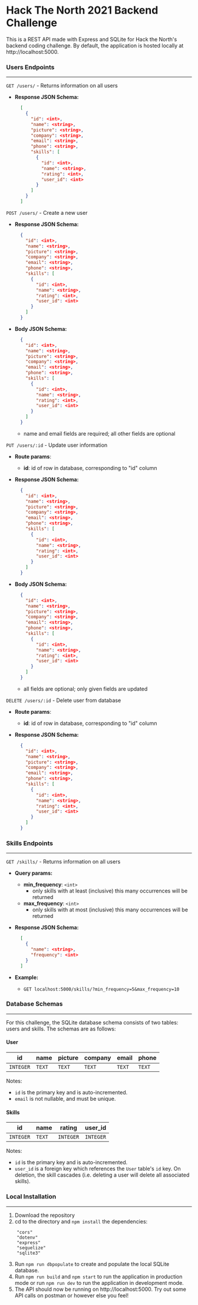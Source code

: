 # Hack The North 2021 Backend Challenge

This is a REST API made with Express and SQLite for Hack the North's backend coding challenge. By default, the application is hosted locally at http://localhost:5000.

### Users Endpoints

---

`GET /users/` - Returns information on all users

- **Response JSON Schema:**

  ```json
    [
      {
        "id": <int>,
        "name": <string>,
        "picture": <string>,
        "company": <string>,
        "email": <string>,
        "phone": <string>,
        "skills": [
          {
            "id": <int>,
            "name": <string>,
            "rating": <int>,
            "user_id": <int>
          }
        ]
      }
    ]
  ```

`POST /users/` - Create a new user

- **Response JSON Schema:**

  ```json
    {
      "id": <int>,
      "name": <string>,
      "picture": <string>,
      "company": <string>,
      "email": <string>,
      "phone": <string>,
      "skills": [
        {
          "id": <int>,
          "name": <string>,
          "rating": <int>,
          "user_id": <int>
        }
      ]
    }
  ```

- **Body JSON Schema:**

  ```json
    {
      "id": <int>,
      "name": <string>,
      "picture": <string>,
      "company": <string>,
      "email": <string>,
      "phone": <string>,
      "skills": [
        {
          "id": <int>,
          "name": <string>,
          "rating": <int>,
          "user_id": <int>
        }
      ]
    }
  ```

  - name and email fields are required; all other fields are optional

`PUT /users/:id` - Update user information

- **Route params**:
  - **id**: id of row in database, corresponding to "id" column
- **Response JSON Schema:**

  ```json
    {
      "id": <int>,
      "name": <string>,
      "picture": <string>,
      "company": <string>,
      "email": <string>,
      "phone": <string>,
      "skills": [
        {
          "id": <int>,
          "name": <string>,
          "rating": <int>,
          "user_id": <int>
        }
      ]
    }
  ```

- **Body JSON Schema:**

  ```json
    {
      "id": <int>,
      "name": <string>,
      "picture": <string>,
      "company": <string>,
      "email": <string>,
      "phone": <string>,
      "skills": [
        {
          "id": <int>,
          "name": <string>,
          "rating": <int>,
          "user_id": <int>
        }
      ]
    }
  ```

  - all fields are optional; only given fields are updated

`DELETE /users/:id` - Delete user from database

- **Route params**:
  - **id**: id of row in database, corresponding to "id" column
- **Response JSON Schema:**

  ```json
    {
      "id": <int>,
      "name": <string>,
      "picture": <string>,
      "company": <string>,
      "email": <string>,
      "phone": <string>,
      "skills": [
        {
          "id": <int>,
          "name": <string>,
          "rating": <int>,
          "user_id": <int>
        }
      ]
    }
  ```

### Skills Endpoints

---

`GET /skills/` - Returns information on all users

- **Query params:**

  - **min_frequency**: `<int>`
    - only skills with at least (inclusive) this many occurrences will be returned
  - **max_frequency**: `<int>`
    - only skills with at most (inclusive) this many occurrences will be returned

- **Response JSON Schema:**

  ```json
    [
      {
        "name": <string>,
        "frequency": <int>
      }
    ]
  ```

- **Example:**
  - `GET localhost:5000/skills/?min_frequency=5&max_frequency=10`

### Database Schemas

---

For this challenge, the SQLite database schema consists of two tables: users and skills. The schemas are as follows:

#### **User**

| id        | name   | picture | company | email  | phone  |
| --------- | ------ | ------- | ------- | ------ | ------ |
| `INTEGER` | `TEXT` | `TEXT`  | `TEXT`  | `TEXT` | `TEXT` |

Notes:

- `id` is the primary key and is auto-incremented.
- `email` is not nullable, and must be unique.

#### **Skills**

| id        | name   | rating    | user_id   |
| --------- | ------ | --------- | --------- |
| `INTEGER` | `TEXT` | `INTEGER` | `INTEGER` |

Notes:

- `id` is the primary key and is auto-incremented.
- `user_id` is a foreign key which references the `User` table's `id` key. On deletion, the skill cascades (i.e. deleting a user will delete all associated skills).

### Local Installation

---

1. Download the repository
2. cd to the directory and `npm install` the dependencies:

```
    "cors"
    "dotenv"
    "express"
    "sequelize"
    "sqlite3"
```

3. Run `npm run dbpopulate` to create and populate the local SQLite database.
4. Run `npm run build` and `npm start` to run the application in production mode or run `npm run dev` to run the application in development mode.
5. The API should now be running on http://localhost:5000. Try out some API calls on postman or however else you feel!

